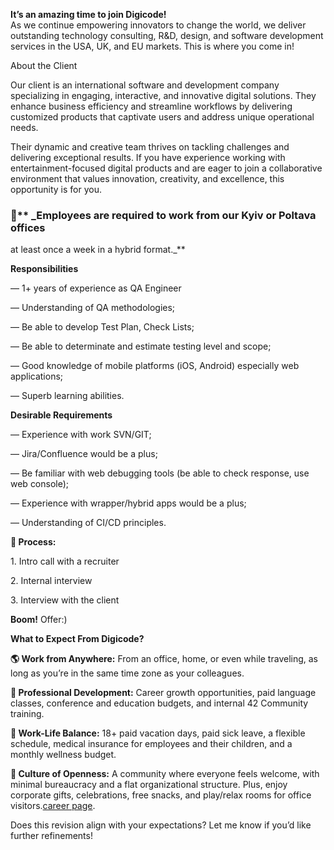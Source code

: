 **It’s an amazing time to join Digicode!**  
As we continue empowering innovators to change the world, we deliver
outstanding technology consulting, R&D, design, and software development
services in the USA, UK, and EU markets. This is where you come in!

About the Client

Our client is an international software and development company specializing
in engaging, interactive, and innovative digital solutions. They enhance
business efficiency and streamline workflows by delivering customized products
that captivate users and address unique operational needs.

Their dynamic and creative team thrives on tackling challenges and delivering
exceptional results. If you have experience working with entertainment-focused
digital products and are eager to join a collaborative environment that values
innovation, creativity, and excellence, this opportunity is for you.

### **📍**** _Employees are required to work from our Kyiv or Poltava offices
at least once a week in a hybrid format._**

**Responsibilities**

— 1+ years of experience as QA Engineer

— Understanding of QA methodologies;

— Be able to develop Test Plan, Check Lists;

— Be able to determinate and estimate testing level and scope;

— Good knowledge of mobile platforms (iOS, Android) especially web
applications;

— Superb learning abilities.

**Desirable Requirements**

— Experience with work SVN/GIT;

— Jira/Confluence would be a plus;

— Be familiar with web debugging tools (be able to check response, use web
console);

— Experience with wrapper/hybrid apps would be a plus;

— Understanding of CI/CD principles.

**📌 Process:**

1\. Intro call with a recruiter

2\. Internal interview

3\. Interview with the client

**Boom!** Offer:)

**What to Expect From Digicode?**

**🌎 Work from Anywhere:** From an office, home, or even while traveling, as
long as you’re in the same time zone as your colleagues.

**💼 Professional Development:** Career growth opportunities, paid language
classes, conference and education budgets, and internal 42 Community training.

**󰩔 Work-Life Balance:** 18+ paid vacation days, paid sick leave, a flexible
schedule, medical insurance for employees and their children, and a monthly
wellness budget.

**🙌 Culture of Openness:** A community where everyone feels welcome, with
minimal bureaucracy and a flat organizational structure. Plus, enjoy corporate
gifts, celebrations, free snacks, and play/relax rooms for office
visitors.[career page](https://www.mydigicode.com/jobs/).

Does this revision align with your expectations? Let me know if you’d like
further refinements!